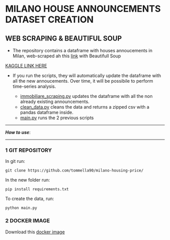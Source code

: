 # MILANO HOUSE ANNOUNCEMENTS DATASET CREATION 
## WEB SCRAPING & BEAUTIFUL SOUP
 - The repository contains a dataframe with houses annoucements in Milan, web-scraped ah this [link](https://www.immobiliare.it/vendita-case/milano/?criterio=rilevanza) with Beautifull Soup
 
 [KAGGLE LINK HERE](https://www.kaggle.com/datasets/tommasoramella/milano-housing-price)

- If you run the scripts, they will automatically update the dataframe with all the new annoucements. 
Over time, it will be possibile to perform time-series analysis. 

  - [immobiliare_scraping.py](https://github.com/tommella90/milano-housing-price/blob/main/immobiliare_scraping.py) updates the dataframe with all the non already existing announcements. 
  - [clean_data.py](https://github.com/tommella90/milano-housing-price/blob/main/clean_data.py) cleans the data and returns a zipped csv with a pandas dataframe inside. 
  - [main.py](https://github.com/tommella90/milano-housing-price/blob/main/clean_data.py) runs the 2 previous scripts

____________________________________
***How to use***:
____________________________________
### 1 GIT REPOSITORY
In git run:
```
git clone https://github.com/tommella90/milano-housing-price/
```
In the new folder run:
```
pip install requirements.txt
```
To create the data, run:
```
python main.py
```

### 2 DOCKER IMAGE
Download this [docker image](https://hub.docker.com/repository/docker/tommella90/milano-housing/general) 


